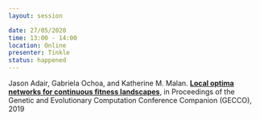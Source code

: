 ```yaml
---
layout: session

date: 27/05/2020
time: 13:00 - 14:00
location: Online
presenter: Tinkle
status: happened
---
```

Jason Adair, Gabriela Ochoa, and Katherine M. Malan. 
**[Local optima networks for continuous fitness landscapes](papers/0010-local-optima-networks-for-continuous-landscapes)**,
in Proceedings of the Genetic and Evolutionary Computation Conference Companion (GECCO),
2019